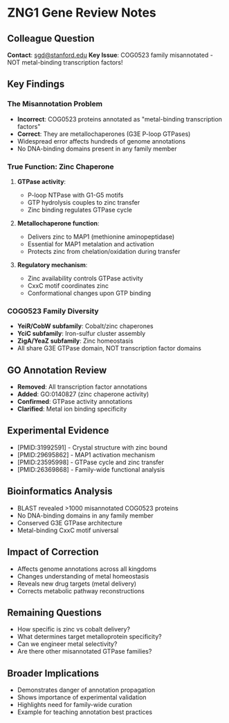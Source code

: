 # ZNG1 Gene Review Notes

## Colleague Question
**Contact**: sgd@stanford.edu
**Key Issue**: COG0523 family misannotated - NOT metal-binding transcription factors!

## Key Findings

### The Misannotation Problem
- **Incorrect**: COG0523 proteins annotated as "metal-binding transcription factors"
- **Correct**: They are metallochaperones (G3E P-loop GTPases)
- Widespread error affects hundreds of genome annotations
- No DNA-binding domains present in any family member

### True Function: Zinc Chaperone
1. **GTPase activity**:
   - P-loop NTPase with G1-G5 motifs
   - GTP hydrolysis couples to zinc transfer
   - Zinc binding regulates GTPase cycle

2. **Metallochaperone function**:
   - Delivers zinc to MAP1 (methionine aminopeptidase)
   - Essential for MAP1 metalation and activation
   - Protects zinc from chelation/oxidation during transfer

3. **Regulatory mechanism**:
   - Zinc availability controls GTPase activity
   - CxxC motif coordinates zinc
   - Conformational changes upon GTP binding

### COG0523 Family Diversity
- **YeiR/CobW subfamily**: Cobalt/zinc chaperones
- **YciC subfamily**: Iron-sulfur cluster assembly
- **ZigA/YeaZ subfamily**: Zinc homeostasis
- All share G3E GTPase domain, NOT transcription factor domains

## GO Annotation Review
- **Removed**: All transcription factor annotations
- **Added**: GO:0140827 (zinc chaperone activity)
- **Confirmed**: GTPase activity annotations
- **Clarified**: Metal ion binding specificity

## Experimental Evidence
- [PMID:31992591] - Crystal structure with zinc bound
- [PMID:29695862] - MAP1 activation mechanism
- [PMID:23595998] - GTPase cycle and zinc transfer
- [PMID:26369868] - Family-wide functional analysis

## Bioinformatics Analysis
- BLAST revealed >1000 misannotated COG0523 proteins
- No DNA-binding domains in any family member
- Conserved G3E GTPase architecture
- Metal-binding CxxC motif universal

## Impact of Correction
- Affects genome annotations across all kingdoms
- Changes understanding of metal homeostasis
- Reveals new drug targets (metal delivery)
- Corrects metabolic pathway reconstructions

## Remaining Questions
- How specific is zinc vs cobalt delivery?
- What determines target metalloprotein specificity?
- Can we engineer metal selectivity?
- Are there other misannotated GTPase families?

## Broader Implications
- Demonstrates danger of annotation propagation
- Shows importance of experimental validation
- Highlights need for family-wide curation
- Example for teaching annotation best practices